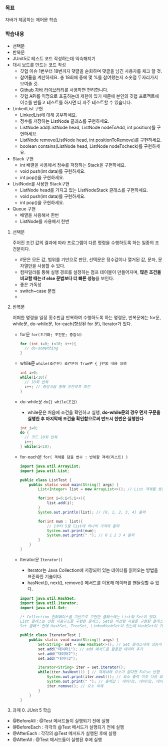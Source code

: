 ### 목표

자바가 제공하는 제어문 학습

### 학습내용

- 선택문
- 반복문
- JUnit5로 테스트 코드 작성하는데 익숙해지기
- 대시 보드를 만드는 코드 작성
  - 깃헙 이슈 1번부터 18번까지 댓글을 순회하며 댓글을 남긴 사용자를 체크 할 것.
  - 참여율을 계산하세요. 총 18회에 중에 몇 %를 참여했는지 소숫점 두자리가지 보여줄 것.
  - [Github 자바 라이브러리](https://github-api.kohsuke.org/)를 사용하면 편리합니다.
  - 깃헙 API를 익명으로 호출하는데 제한이 있기 때문에 본인의 깃헙 프로젝트에 이슈를 만들고 테스트를 하시면 더 자주 테스트할 수 있습니다.
- LinkedList 구현
  - LinkedList에 대해 공부하세요.
  - 정수를 저장하는 ListNode 클래스를 구현하세요.
  - ListNode add(ListNode head, ListNode nodeToAdd, int position)를 구현하세요.
  - ListNode remove(ListNode head, int positionToRemove)를 구현하세요.
  - boolean contains(ListNode head, ListNode nodeTocheck)를 구현하세요.
- Stack 구현
  - int 배열을 사용해서 정수를 저장하는 Stack을 구현하세요.
  - void push(int data)를 구현하세요.
  - int pop()을 구현하세요.
- ListNode를 사용한 Stack구현
  - ListNode head를 가지고 있는 ListNodeStack 클래스를 구현하세요.
  - void push(int data)를 구현하세요.
  - int pop()을 구현하세요.
- Queue 구현
  - 배열을 사용해서 한번
  - ListNode를 사용해서 한번

1. 선택문

   주어진 조건 값의 결과에 따라 프로그램이 다른 명령을 수행하도록 하는 일종의 조건문이다.

   - if문은 모든 값, 범위를 기반으로 판단, 선택문은 정수값이나 열거된 값, 문자, 문자열만을 사용할 수 있다.
   - 컴파일러를 통해 실행 경로를 설정하는 점프 테이블이 만들어지며, **많은 조건을 비교할 때는 if else 문법보다 더 빠른 성능**을 보인다.
   - 좋은 가독성
   - switch~case 문법
   - 

2. 반복문

   어떠한 명령을 일정 횟수만큼 반복하여 수행하도록 하는 명령문, 반복문에는 for문, while문, do-while문, for-each(향상된 for 문), Iterator가 있다.

   - for문 ```for(초기화; 조건문; 증감식)```

     ```java
     for (int i=0; i<10; i++){
       // do-something
     }
     ```

   - while문 `while(조건문) 조건문이 True면 { }안의 내용 실행`

     ```java
     int i=0;
     while(i<10){
       // 10회 반복
       i++; // 증감식을 통해 유한루프 조건
     }
     ```

   - do-while문 `do{} while(조건)`

     - while문은 처음에 조건을 확인하고 실행, **do-while문의 경우 먼저 구문을 실행한 후 마지막에 조건을 확인함으로써 반드시 한번은 실행한다**

     ```java
     int i=0;
     do {
       // 코드 10회 반복
       i++;
     } while(i<10);
     ```

   - for-each문 `for( 객체를 담을 변수 : 반복할 객체(리스트) )`

     ```java
     import java.util.ArrayList;
     import java.util.List;
     
     public class ListTest {
         public static void main(String[] args) {
             List<Integer> list = new ArrayList<>(); // List 객체를 생성하여 list 참조변수에 할당
     
             for(int i=0;i<5;i++){
                 list.add(i);
             }
             System.out.println(list); // [0, 1, 2, 3, 4] 출력
     
             for(int num : list){
                 // 1부터 5를 list에 하나씩 가져와 출력
                 System.out.print(num);
                 System.out.print(" "); // 0 1 2 3 4 출력
             }
         }
     }
     ```

   - Iterator문 `Iterator()`

     - Iterator는 Java Collection에 저장되어 있는 데이터를 읽어오는 방법을 표준화한 기술이다.
     - hasNext(), next(), remove() 메서드를 이용해 데이터를 핸들링할 수 있다.

     ```java
     import java.util.HashSet;
     import java.util.Iterator;
     import java.util.Set;
     
     /* Collection 인터페이스를 기반으로 구현한 클래스에는 List와 Set이 있다.
     List 클래스는 선형 자료구조를 구현한 클래스, Set은 비선형 자료를 구현한 클래스이다.
     Set 클래스 안에 HashSet, TreeSet, LinkedHashSet이 있는데 HashSet이 가장 성능이 좋다.*/
     
     public class IteratorTest {
         public static void main(String[] args) {
             Set<String> set = new HashSet<>(); // Set 클래스내에 성능이 좋은 HashSet으로 set 참조변수에 객체 생성
             set.add("데이터1"); // add 메서드를 활용한 데이터 추가
             set.add("데이터2");
             set.add("데이터3");
     
             Iterator<String> iter = set.iterator();
             while(iter.hasNext()) { // 객체내에 요소가 없다면 False 반환
                 System.out.print(iter.next()); // 요소 출력 이후 다음 요소 반환
                 System.out.print(" "); // 출력값 : 데이터3, 데이터2, 데이터1
                 iter.remove(); // 요소 삭제
             }
         }
     }
     ```

3. 과제 0. JUnit 5 학습

- @BeforeAll : @Test 메서드들이 실행되기 전에 실행
- @BeforeEach : 각각의 @Test 메서드가 실행되기 전에 실행
- @AfterEach : 각각의 @Test 메서드가 실행된 후에 실행
- @AfterAll : @Test 메서드들이 실행된 후에 실행
